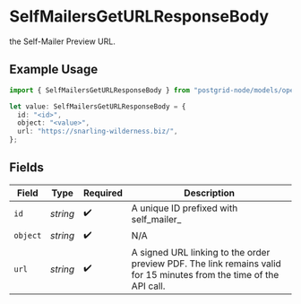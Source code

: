 # SelfMailersGetURLResponseBody

the Self-Mailer Preview URL.

## Example Usage

```typescript
import { SelfMailersGetURLResponseBody } from "postgrid-node/models/operations";

let value: SelfMailersGetURLResponseBody = {
  id: "<id>",
  object: "<value>",
  url: "https://snarling-wilderness.biz/",
};
```

## Fields

| Field                                                                                                               | Type                                                                                                                | Required                                                                                                            | Description                                                                                                         |
| ------------------------------------------------------------------------------------------------------------------- | ------------------------------------------------------------------------------------------------------------------- | ------------------------------------------------------------------------------------------------------------------- | ------------------------------------------------------------------------------------------------------------------- |
| `id`                                                                                                                | *string*                                                                                                            | :heavy_check_mark:                                                                                                  | A unique ID prefixed with self_mailer_                                                                              |
| `object`                                                                                                            | *string*                                                                                                            | :heavy_check_mark:                                                                                                  | N/A                                                                                                                 |
| `url`                                                                                                               | *string*                                                                                                            | :heavy_check_mark:                                                                                                  | A signed URL linking to the order preview PDF. The link remains valid for 15 minutes from the time of the API call. |
